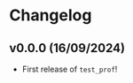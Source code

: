 # Changelog

<!--next-version-placeholder-->

## v0.0.0 (16/09/2024)

- First release of `test_prof`!